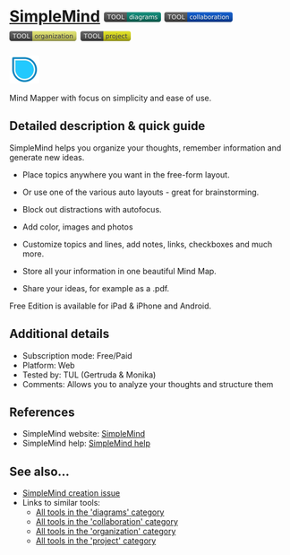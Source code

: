 # [SimpleMind](https://simplemind.eu/)  [<img src="images/diagrams.png" align="bottom">](https://github.com/e-CLOSE/Toolbox/issues?q=label%3A01_TOOL+label%3Adiagrams) [<img src="images/collaboration.png" align="bottom">](https://github.com/e-CLOSE/Toolbox/issues?q=label%3A01_TOOL+label%3Acollaboration) [<img src="images/organization.png" align="bottom">](https://github.com/e-CLOSE/Toolbox/issues?q=label%3A01_TOOL+label%3Aorganization) [<img src="images/project.png" align="bottom">](https://github.com/e-CLOSE/Toolbox/issues?q=label%3A01_TOOL+label%3Aproject)

[<img src="images/simplemind.png" align="bottom" height="50" alt="simplemind Logo">](https://simplemind.eu/)

Mind Mapper with focus on simplicity and ease of use.


## Detailed description & quick guide

SimpleMind helps you organize your thoughts, remember information and generate new ideas.

- Place topics anywhere you want in the free-form layout.
- Or use one of the various auto layouts - great for brainstorming.
- Block out distractions with autofocus.


- Add color, images and photos
- Customize topics and lines, add notes, links, checkboxes and much more.


- Store all your information in one beautiful Mind Map.
- Share your ideas, for example as a .pdf.

Free Edition is available for iPad & iPhone and Android.

## Additional details

- Subscription mode: Free/Paid
- Platform: Web
- Tested by: TUL (Gertruda & Monika)
- Comments: Allows you to analyze your thoughts and structure them


## References

- SimpleMind website: [SimpleMind](https://simplemind.eu/)
- SimpleMind help: [SimpleMind help](https://simplemind.eu/support/)


## See also...

- [SimpleMind creation issue](https://github.com/e-CLOSE/Toolbox/issues/157)
- Links to similar tools:
  - [All tools in the 'diagrams' category](https://github.com/e-CLOSE/Toolbox/issues?q=label%3A01_TOOL+label%3Adiagrams)
  - [All tools in the 'collaboration' category](https://github.com/e-CLOSE/Toolbox/issues?q=label%3A01_TOOL+label%3Acollaboration)
  - [All tools in the 'organization' category](https://github.com/e-CLOSE/Toolbox/issues?q=label%3A01_TOOL+label%3Aorganization)
  - [All tools in the 'project' category](https://github.com/e-CLOSE/Toolbox/issues?q=label%3A01_TOOL+label%3Aproject)
